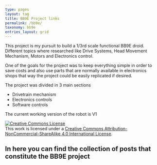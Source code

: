 ```yaml
---
type: pages
layout: tag
title: BB9E Project links
permalink: /bb9e/
taxonomy: bb9e
entries_layout: grid
---
```



This project is my pursuit to build a 1/3rd scale functional BB9E droid. 
Different topics where researched like Drive Systems, Head Movement Mechanism, Motors and Electronics control.

One of the goals for the project was to keep everything simple in order to save costs and also use parts that are normally available in electronics shops that way the project could be easily replicated if desired.

The project was divided in 3 main sections 

- Drivetrain mechanism 
- Electronics controls
- Software controls

The current working version of the robot is V1

<a rel="license" href="http://creativecommons.org/licenses/by-nc-sa/4.0/"><img alt="Creative Commons License" style="border-width:0" src="https://i.creativecommons.org/l/by-nc-sa/4.0/88x31.png" /></a><br />This work is licensed under a <a rel="license" href="http://creativecommons.org/licenses/by-nc-sa/4.0/">Creative Commons Attribution-NonCommercial-ShareAlike 4.0 International License</a>.


In here you can find the collection of posts that constitute the BB9E project
----------